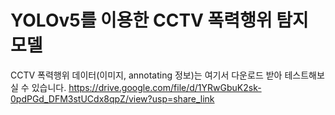 # YOLOv5를 이용한 CCTV 폭력행위 탐지 모델
CCTV 폭력행위 데이터(이미지, annotating 정보)는 여기서 다운로드 받아 테스트해보실 수 있습니다.
https://drive.google.com/file/d/1YRwGbuK2sk-0pdPGd_DFM3stUCdx8qpZ/view?usp=share_link
